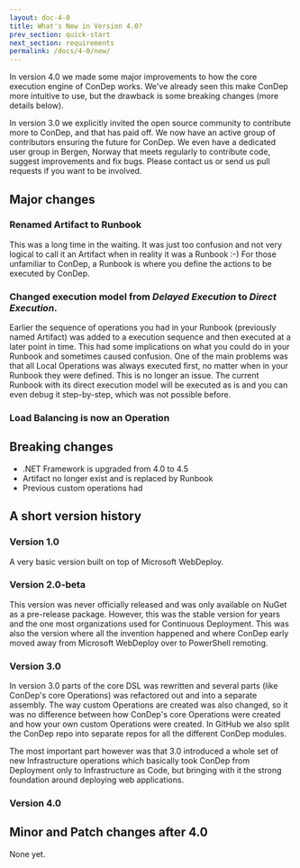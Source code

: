 ```yaml
---
layout: doc-4-0
title: What's New in Version 4.0?
prev_section: quick-start
next_section: requirements
permalink: /docs/4-0/new/
---
```


In version 4.0 we made some major improvements to how the core execution engine of ConDep works. We've already seen this make ConDep more intuitive to use, but the drawback is some breaking changes (more details below).

In version 3.0 we explicitly invited the open source community to contribute more to ConDep, and that has paid off. We now have an active group of contributors ensuring the future for ConDep. We even have a dedicated user group in Bergen, Norway that meets regularly to contribute code, suggest improvements and fix bugs. Please contact us or send us pull requests if you want to be involved.

## Major changes

### Renamed Artifact to Runbook
This was a long time in the waiting. It was just too confusion and not very logical to call it an Artifact when in reality it was a Runbook :-) For those unfamiliar to ConDep, a Runbook is where you define the actions to be executed by ConDep.

### Changed execution model from _Delayed Execution_ to _Direct Execution_.
Earlier the sequence of operations you had in your Runbook (previously named Artifact) was added to a execution sequence and then executed at a later point in time. This had some implications on what you could do in your Runbook and sometimes caused confusion. One of the main problems was that all Local Operations was always executed first, no matter when in your Runbook they were defined. This is no longer an issue. The current Runbook with its direct execution model will be executed as is and you can even debug it step-by-step, which was not possible before.

### Load Balancing is now an Operation

## Breaking changes

* .NET Framework is upgraded from 4.0 to 4.5
* Artifact no longer exist and is replaced by Runbook
* Previous custom operations had

## A short version history

### Version 1.0
A very basic version built on top of Microsoft WebDeploy.

### Version 2.0-beta
This version was never officially released and was only available on NuGet as a
pre-release package. However, this was the stable version for years and the
one most organizations used for Continuous Deployment. This was also the version where all the invention happened and where ConDep early moved away from Microsoft WebDeploy over to PowerShell remoting.

### Version 3.0
In version 3.0 parts of the core DSL was rewritten and several parts (like ConDep's core Operations) was refactored out and into a separate assembly. The way custom Operations are created was also changed, so it was no difference between how ConDep's core Operations were created and how your own custom Operations were created. In GitHub we also split the ConDep repo into separate repos for all the different ConDep modules.

The most important part however was that 3.0 introduced a whole set of new Infrastructure operations which basically took ConDep from Deployment only to Infrastructure as Code, but bringing with it the strong foundation around deploying web applications.

### Version 4.0

## Minor and Patch changes after 4.0

None yet.
